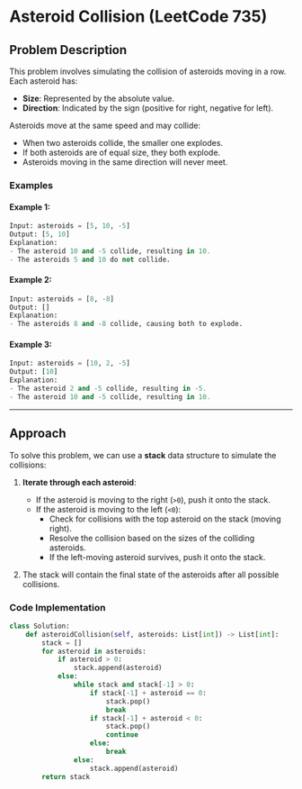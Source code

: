 
#  Asteroid Collision (LeetCode 735)

## Problem Description

This problem involves simulating the collision of asteroids moving in a row. Each asteroid has:
- **Size**: Represented by the absolute value.
- **Direction**: Indicated by the sign (positive for right, negative for left).

Asteroids move at the same speed and may collide:
- When two asteroids collide, the smaller one explodes.
- If both asteroids are of equal size, they both explode.
- Asteroids moving in the same direction will never meet.

### Examples

#### Example 1:
```python
Input: asteroids = [5, 10, -5]
Output: [5, 10]
Explanation: 
- The asteroid 10 and -5 collide, resulting in 10.
- The asteroids 5 and 10 do not collide.
```

#### Example 2:
```python
Input: asteroids = [8, -8]
Output: []
Explanation: 
- The asteroids 8 and -8 collide, causing both to explode.
```

#### Example 3:
```python
Input: asteroids = [10, 2, -5]
Output: [10]
Explanation: 
- The asteroid 2 and -5 collide, resulting in -5.
- The asteroid 10 and -5 collide, resulting in 10.
```

---

## Approach

To solve this problem, we can use a **stack** data structure to simulate the collisions:

1. **Iterate through each asteroid**:
   - If the asteroid is moving to the right (`>0`), push it onto the stack.
   - If the asteroid is moving to the left (`<0`):
     - Check for collisions with the top asteroid on the stack (moving right).
     - Resolve the collision based on the sizes of the colliding asteroids.
     - If the left-moving asteroid survives, push it onto the stack.

2. The stack will contain the final state of the asteroids after all possible collisions.

### Code Implementation

```python
class Solution:
    def asteroidCollision(self, asteroids: List[int]) -> List[int]:
        stack = []
        for asteroid in asteroids:
            if asteroid > 0:
                stack.append(asteroid)
            else:
                while stack and stack[-1] > 0:
                    if stack[-1] + asteroid == 0:
                        stack.pop()
                        break
                    if stack[-1] + asteroid < 0:
                        stack.pop()
                        continue
                    else:
                        break
                else:
                    stack.append(asteroid)
        return stack
```

